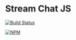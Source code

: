 # Stream Chat JS

[![Build Status](https://travis-ci.com/GetStream/stream-chat-js.svg?branch=master)](https://travis-ci.com/GetStream/stream-chat-js)

[![NPM](https://nodei.co/npm/stream-chat.png)](https://www.npmjs.com/package/stream-chat)
